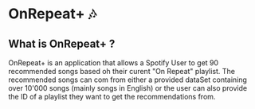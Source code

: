 # OnRepeat+ :notes:

## What is OnRepeat+ ?

OnRepeat+ is an application that allows a Spotify User to get 90 recommended songs based oh their curent "On Repeat" playlist. The recommended songs can com from either a provided dataSet containing over 10'000 songs (mainly songs in English) or the user can also provide the ID of a playlist they want to get the recommendations from. 
